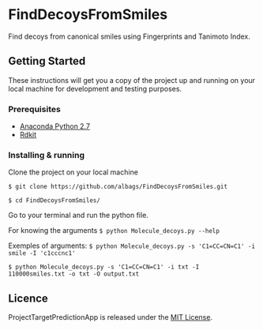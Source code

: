 # FindDecoysFromSmiles

Find decoys from canonical smiles using Fingerprints and Tanimoto Index.

## Getting Started

These instructions will get you a copy of the project up and running on your local machine for development and testing purposes. 

### Prerequisites

* [Anaconda Python 2.7](https://www.anaconda.com/download/)
* [Rdkit](http://www.rdkit.org/docs/Install.html)

### Installing & running
Clone the project on your local machine

`$ git clone https://github.com/albags/FindDecoysFromSmiles.git`

`$ cd FindDecoysFromSmiles/`

Go to your terminal and run the python file.

For knowing the arguments
`$ python Molecule_decoys.py --help`

Exemples of arguments:
`$ python Molecule_decoys.py -s 'C1=CC=CN=C1' -i smile -I 'c1cccnc1'`

`$ python Molecule_decoys.py -s 'C1=CC=CN=C1' -i txt -I 110000smiles.txt -o txt -O output.txt`

## Licence
ProjectTargetPredictionApp is released under the [MIT License](LICENSE).
